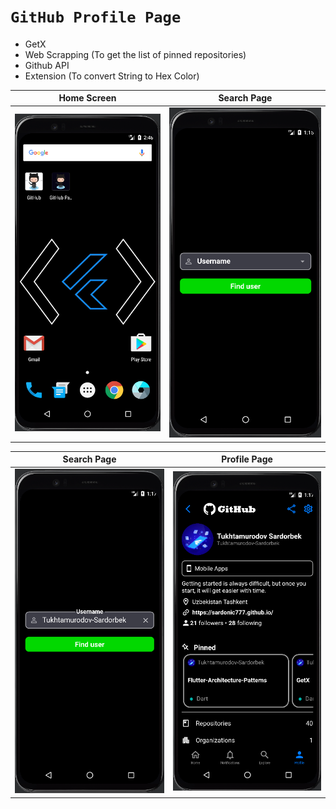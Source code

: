 # ```GitHub Profile Page```

- GetX
- Web Scrapping (To get the list of pinned repositories)
- Github API
- Extension (To convert String to Hex Color)


| Home Screen | Search Page |
|----------------|:----------------:|
| ![Home Screen](assets/readme/img.png) |  ![Search Page](assets/readme/img_1.png) |

| Search Page | Profile Page |
|:----------------:|:----------------:|
| ![Search Page](assets/readme/img_2.png) | ![Profile Page](assets/readme/img_3.png) |
